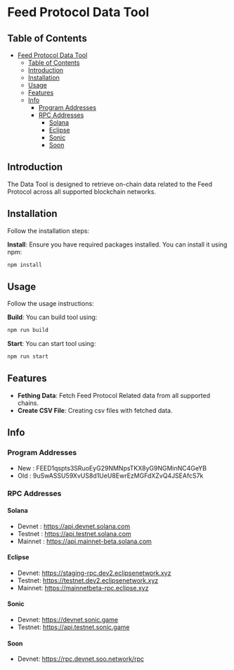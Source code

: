 # Feed Protocol Data Tool

## Table of Contents

- [Feed Protocol Data Tool](#feed-protocol-data-tool)
  - [Table of Contents](#table-of-contents)
  - [Introduction](#introduction)
  - [Installation](#installation)
  - [Usage](#usage)
  - [Features](#features)
  - [Info](#info)
    - [Program Addresses](#program-addresses)
    - [RPC Addresses](#rpc-addresses)
      - [Solana](#solana)
      - [Eclipse](#eclipse)
      - [Sonic](#sonic)
      - [Soon](#soon)

## Introduction

The Data Tool is designed to retrieve on-chain data related to the Feed Protocol across all supported blockchain networks.

## Installation

Follow the installation steps:

**Install**: Ensure you have required packages installed. You can install it using npm:
```bash
npm install
```

## Usage

Follow the usage instructions:

**Build**: You can build tool using:
```bash
npm run build
```

**Start**: You can start tool using:
```bash
npm run start
```

## Features

- **Fething Data**: Fetch Feed Protocol Related data from all supported chains.
- **Create CSV File**: Creating csv files with fetched data.

## Info

### Program Addresses

- New : FEED1qspts3SRuoEyG29NMNpsTKX8yG9NGMinNC4GeYB
- Old : 9uSwASSU59XvUS8d1UeU8EwrEzMGFdXZvQ4JSEAfcS7k

### RPC Addresses

#### Solana 
- Devnet : https://api.devnet.solana.com
- Testnet : https://api.testnet.solana.com
- Mainnet : https://api.mainnet-beta.solana.com
  
#### Eclipse
- Devnet: https://staging-rpc.dev2.eclipsenetwork.xyz
- Testnet: https://testnet.dev2.eclipsenetwork.xyz
- Mainnet: https://mainnetbeta-rpc.eclipse.xyz

#### Sonic
- Devnet: https://devnet.sonic.game
- Testnet: https://api.testnet.sonic.game

#### Soon
- Devnet: https://rpc.devnet.soo.network/rpc